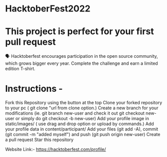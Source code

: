 # HacktoberFest2022

# This project is perfect for your first pull request
🗣 Hacktoberfest encourages participation in the open source community, which grows bigger every year. Complete the challenge and earn a limited edition T-shirt.

# Instructions -
Fork this Repository using the button at the top
Clone your forked repository to your pc ( git clone "url from clone option.)
Create a new branch for your modifications (ie. git branch new-user and check it out git checkout new-user or simply do git checkout -b new-user)
Add your profile image in static/images/ ( use drag and drop option or upload by commands.)
Add your profile data in content/participant/
Add your files (git add -A), commit (git commit -m "added myself") and push (git push origin new-user)
Create a pull request
Star this repository

Website Link:- https://hacktoberfest.com/profile/
